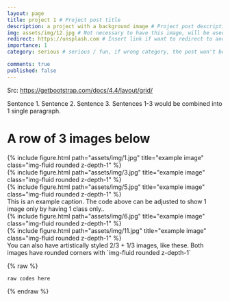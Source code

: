```yaml
---
layout: page
title: project 1 # Project post title
description: a project with a background image # Project post description
img: assets/img/12.jpg # Not necessary to have this image, will be used as thumbnail
redirect: https://unsplash.com # Insert link if want to redirect to another website, else ignore/remove this.
importance: 1
category: serious # serious / fun, if wrong category, the post won't be posted

comments: true
published: false
---
```


Src: https://getbootstrap.com/docs/4.4/layout/grid/

Sentence 1.
Sentence 2.
Sentence 3.
Sentences 1-3 would be combined into 1 single paragraph.

# A row of 3 images below
<div class="row">
    <div class="col-sm mt-3 mt-md-0">
        {% include figure.html path="assets/img/1.jpg" title="example image" class="img-fluid rounded z-depth-1" %}
    </div>
    <div class="col-sm mt-3 mt-md-0">
        {% include figure.html path="assets/img/3.jpg" title="example image" class="img-fluid rounded z-depth-1" %}
    </div>
    <div class="col-sm mt-3 mt-md-0">
        {% include figure.html path="assets/img/5.jpg" title="example image" class="img-fluid rounded z-depth-1" %}
    </div>
</div>
<div class="caption">
    This is an example caption. The code above can be adjusted to show 1 image only by having 1 class only..
</div>

<div class="row justify-content-sm-center">
    <div class="col-sm-8 mt-3 mt-md-0">
        {% include figure.html path="assets/img/6.jpg" title="example image" class="img-fluid rounded z-depth-1" %}
    </div>
    <div class="col-sm-4 mt-3 mt-md-0">
        {% include figure.html path="assets/img/11.jpg" title="example image" class="img-fluid rounded z-depth-1" %}
    </div>
</div>
<div class="caption">
    You can also have artistically styled 2/3 + 1/3 images, like these.
    Both images have rounded corners with `img-fluid rounded z-depth-1`
</div>

{% raw %}
```html
raw codes here
```
{% endraw %}